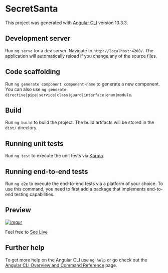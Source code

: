 # SecretSanta

This project was generated with [Angular CLI](https://github.com/angular/angular-cli) version 13.3.3.

## Development server

Run `ng serve` for a dev server. Navigate to `http://localhost:4200/`. The application will automatically reload if you change any of the source files.

## Code scaffolding

Run `ng generate component component-name` to generate a new component. You can also use `ng generate directive|pipe|service|class|guard|interface|enum|module`.

## Build

Run `ng build` to build the project. The build artifacts will be stored in the `dist/` directory.

## Running unit tests

Run `ng test` to execute the unit tests via [Karma](https://karma-runner.github.io).

## Running end-to-end tests

Run `ng e2e` to execute the end-to-end tests via a platform of your choice. To use this command, you need to first add a package that implements end-to-end testing capabilities.
## Preview

[![imgur](https://res.cloudinary.com/dbnvekn33/image/upload/v1677592784/Secret_Santa-Preview_ikzncl.png)](https://arunhbk-secretsanta.netlify.app/)

 Feel free to [See Live](https://arunhbk-secretsanta.netlify.app/)
## Further help

To get more help on the Angular CLI use `ng help` or go check out the [Angular CLI Overview and Command Reference](https://angular.io/cli) page.
